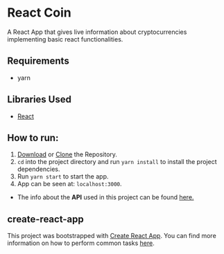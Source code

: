 # React Coin

A React App that gives live information about cryptocurrencies implementing basic react functionalities.

## Requirements
* yarn

## Libraries Used
* [React](https://reactjs.org/)

## How to run:
1. [Download](https://github.com/sagarchoudhary96/React-Coin/archive/master.zip) or [Clone](https://github.com/sagarchoudhary96/React-Coin.git) the Repository.
2. `cd` into the project directory and run `yarn install` to install the project dependencies.
3. Run `yarn start` to start the app.
4. App can be seen at: `localhost:3000`.

* The info about the **API** used in this project can be found [here.](https://udilia.com/docs/cryptocurrencies/v1)

## create-react-app

This project was bootstrapped with [Create React App](https://github.com/facebookincubator/create-react-app). You can find more information on how to perform common tasks [here](https://github.com/facebookincubator/create-react-app/blob/master/packages/react-scripts/template/README.md).
